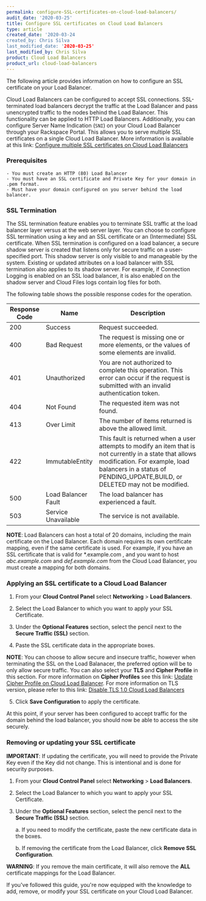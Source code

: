 ```yaml
---
permalink: configure-SSL-certificates-on-cloud-load-balancers/
audit_date: '2020-03-25'
title: Configure SSL certificates on Cloud Load Balancers
type: article
created_date: '2020-03-24
created_by: Chris Silva
last_modified_date: '2020-03-25'
last_modified_by: Chris Silva
product: Cloud Load Balancers
product_url: cloud-load-balancers
---
```


The following article provides information on how to configure an SSL certificate on your Load Balancer.

Cloud Load Balancers can be configured to accept SSL connections. SSL-terminated load balancers decrypt the traffic at the Load Balancer and pass unencrypted traffic to the nodes behind the Load Balancer. This functionality can be applied to HTTP Load Balancers. Additionally, you can configure Server Name Indication (`SNI`) on your Cloud Load Balancer through your Rackspace Portal. This allows you to serve multiple SSL certificates on a single Cloud Load Balancer. More information is available at this link: [Configure multiple SSL certificates on Cloud Load Balancers](https://support.rackspace.com/how-to/configure-multiple-SSL-certificates-on-cloud-load-balancers/) 

### Prerequisites
	- You must create an HTTP (80) Load Balancer
	- You must have an SSL certificate and Private Key for your domain in .pem format.
	- Must have your domain configured on you server behind the load balancer. 

### SSL Termination

The SSL termination feature enables you to terminate SSL traffic at the load balancer layer versus at the web server layer. You can choose to configure SSL termination using a key and an SSL certificate or an (Intermediate) SSL certificate. When SSL termination is configured on a load balancer, a secure shadow server is created that listens only for secure traffic on a user-specified port. This shadow server is only visible to and manageable by the system. Existing or updated attributes on a load balancer with SSL termination also applies to its shadow server. For example, if Connection Logging is enabled on an SSL load balancer, it is also enabled on the shadow server and Cloud Files logs contain log files for both.

The following table shows the possible response codes for the operation.

**Response Code**|**Name**|**Description**
-----|-----|-----
200|Success|Request succeeded.
400|Bad Request|The request is missing one or more elements, or the values of some elements are invalid.
401|Unauthorized|You are not authorized to complete this operation. This error can occur if the request is submitted with an invalid authentication token.
404|Not Found|The requested item was not found.
413|Over Limit|The number of items returned is above the allowed limit.
422|ImmutableEntity|This fault is returned when a user attempts to modify an item that is not currently in a state that allows modification. For example, load balancers in a status of PENDING\_UPDATE,BUILD, or DELETED may not be modified.
500|Load Balancer Fault|The load balancer has experienced a fault.
503|Service Unavailable|The service is not available.


**NOTE**: Load Balancers can host a total of 20 domains, including the main certificate on the Load Balancer. Each domain requires its own certificate mapping, even if the same certificate is used. For example, if you have an SSL certificate that is valid for \*.example.com , and you want to host *abc.example.com* and *def.example.com* from the Cloud Load Balancer, you must create a mapping for both domains.

### Applying an SSL certificate to a Cloud Load Balancer

1.	From your **Cloud Control Panel** select **Networking** > **Load Balancers**. 

2.	Select the Load Balancer to which you want to apply your SSL Certificate. 

3.	Under the **Optional Features** section, select the pencil next to the **Secure Traffic (SSL)** section. 

4.	Paste the SSL certificate data in the appropriate boxes.

**NOTE**: You can choose to allow secure and insecure traffic, however when terminating the SSL on the Load Balanacer, the preferred option will be to only allow secure traffic. You can also select your **TLS** and **Cipher Profile** in this section. For more information on **Cipher Profiles** see this link: [Update Cipher Profile on Cloud Load Balancer](https://support.rackspace.com/how-to/update-the-cipher-profile-on-a-cloud-load-balancer). For more information on TLS version, please refer to this link: [Disable TLS 1.0 Cloud Load Balancers](https://support.rackspace.com/how-to/disable-tls1-for-cloud-load-balancers/)

5.	Click **Save Configuration** to apply the certificate. 

At this point, if your server has been configured to accept traffic for the domain behind the load balancer, you should now be able to access the site securely. 

### Removing or updating your SSL certificate

**IMPORTANT**: If updating the certificate, you will need to provide the Private Key even if the Key did not change. This is intentional and is done for security purposes. 

1.	From your **Cloud Control Panel** select **Networking** > **Load Balancers**. 

2.	Select the Load Balancer to which you want to apply your SSL Certificate. 

3.	Under the **Optional Features** section, select the pencil next to the **Secure Traffic (SSL)** section. 

	a. If you need to modify the certificate, paste the new certificate data in the boxes. 
	
	b. If removing the certificate from the Load Balancer, click **Remove SSL Configuration**. 

**WARNING**: If you remove the main certificate, it will also remove the **ALL** certificate mappings for the Load Balancer. 


If you've followed this guide, you're now equipped with the knowledge to add, remove, or modify your SSL certificate on your Cloud Load Balancer.
